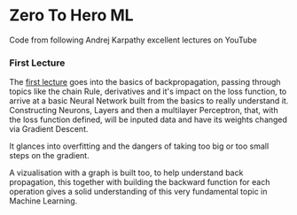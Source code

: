 # Zero To Hero ML

Code from following Andrej Karpathy excellent lectures on YouTube

### First Lecture

The [first lecture](https://www.youtube.com/watch?v=VMj-3S1tku0) goes into the basics of backpropagation, passing through topics like the chain Rule, derivatives and it's impact on the loss function, to arrive at a basic Neural Network built from the basics to really understand it. Constructing Neurons, Layers and then a multilayer Perceptron, that, with the loss function defined, will be inputed data and have its weights changed via Gradient Descent.

It glances into overfitting and the dangers of taking too big or too small steps on the gradient.

A vizualisation with a graph is built too, to help understand back propagation, this together with building the backward function for each operation gives a solid understanding of this very fundamental topic in Machine Learning.
